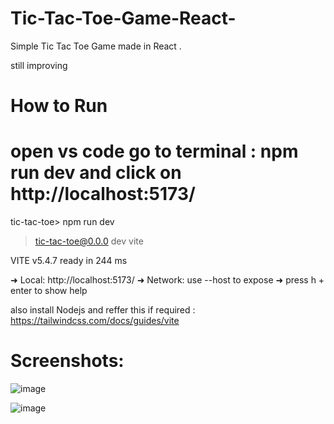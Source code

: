 # Tic-Tac-Toe-Game-React-
Simple Tic Tac Toe Game made in React . 

still improving


# How to Run

# open vs code go to terminal : npm run dev and click on http://localhost:5173/

tic-tac-toe> npm run dev

> tic-tac-toe@0.0.0 dev
> vite


  VITE v5.4.7  ready in 244 ms

  ➜  Local:   http://localhost:5173/
  ➜  Network: use --host to expose
  ➜  press h + enter to show help

also install Nodejs and reffer this if required : https://tailwindcss.com/docs/guides/vite


# Screenshots:

![image](https://github.com/user-attachments/assets/d74e6dcd-b7c5-4d99-b799-1b726283fe8f)


![image](https://github.com/user-attachments/assets/39c77560-2f74-4b62-9030-fdae33a765e4)



